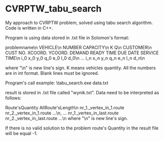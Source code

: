 # CVRPTW_tabu_search
My approach to CVRPTW problem, solved using tabu search algorithm. Code is written in C++.

Program is using data stored in .txt file in Solomon's format:

problemname\n
VEHICLE\n
NUMBER CAPACITY\n
K Q\n
CUSTOMER\n
CUST NO. XCOORD. YCOORD. DEMAND READY TIME DUE DATE SERVICE TIME\n
i_0 x_0 y_0 q_0 e_0 l_0 d_0\n
...
i_n x_n y_n q_n e_n l_n d_n\n

where "\n" is new line's sign. K means vehicles quantity. All the numbers are in int format. Blank lines must be ignored.

Program's call example:
\tabu_search.exe data.txt

result is stored in .txt file called "wynik.txt". Data need to be interpreted as follows:

Route'sQuantity AllRoute'sLength\n
nr_1._vertex_in_1.route nr_2._vertex_in_1.route ...\n,
...
nr_1._vertex_in_last.route nr_2._vertex_in_last.route ...\n
where "\n" is new line's sign.

If there is no valid solution to the problem route's Quantity in the result file will be equal -1.

